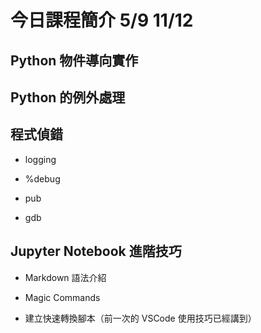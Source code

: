 # 今日課程簡介 5/9 11/12

## Python 物件導向實作

## Python 的例外處理

## 程式偵錯

- logging

- %debug

- pub

- gdb

## Jupyter Notebook 進階技巧

- Markdown 語法介紹

- Magic Commands

- 建立快速轉換腳本（前一次的 VSCode 使用技巧已經講到）
